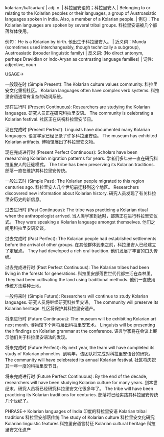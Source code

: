 kolarian:/kəˈlɛəriən/ | adj. n. | 科拉里安语的；科拉里安人 | Belonging to or relating to the Kolarian peoples or their languages, a group of Austroasiatic languages spoken in India.  Also, a member of a Kolarian people. |  例句：The Kolarian languages are spoken by several tribal groups. 科拉里安语被几个部落群体使用。

例句：He is a Kolarian by birth. 他出生于科拉里安人。 | 近义词：Munda (sometimes used interchangeably, though technically a subgroup), Austroasiatic (broader linguistic family) | 反义词: (No direct antonym, perhaps Dravidian or Indo-Aryan as contrasting language families) | 词性: adjective, noun


USAGE->

一般现在时 (Simple Present):
The Kolarian culture values community. 科拉里安文化重视社区。
Kolarian languages often have complex verb systems. 科拉里安语通常有复杂的动词系统。

现在进行时 (Present Continuous):
Researchers are studying the Kolarian languages. 研究人员正在研究科拉里安语。
The community is celebrating a Kolarian festival. 社区正在庆祝科拉里安节日。

现在完成时 (Present Perfect):
Linguists have documented many Kolarian languages. 语言学家已经记录了许多科拉里安语。
The museum has exhibited Kolarian artifacts. 博物馆展出了科拉里安文物。

现在完成进行时 (Present Perfect Continuous):
Scholars have been researching Kolarian migration patterns for years. 学者们多年来一直在研究科拉里安人的迁徙模式。
The tribe has been preserving its Kolarian traditions. 部落一直在维护其科拉里安传统。

一般过去时 (Simple Past):
The Kolarian people migrated to this region centuries ago. 科拉里安人几个世纪前迁移到这个地区。
Researchers discovered new information about Kolarian history. 研究人员发现了有关科拉里安历史的新信息。

过去进行时 (Past Continuous):
The tribe was practicing a Kolarian ritual when the anthropologist arrived. 当人类学家到达时，部落正在进行科拉里安仪式。
They were speaking a Kolarian language amongst themselves. 他们之间用科拉里安语交谈。

过去完成时 (Past Perfect):
The Kolarian people had established settlements before the arrival of other groups. 在其他群体到来之前，科拉里安人已经建立了定居点。
They had developed a rich oral tradition. 他们发展了丰富的口头传统。

过去完成进行时 (Past Perfect Continuous):
The Kolarian tribes had been living in the forests for generations. 科拉里安部落世世代代都生活在森林里。
They had been cultivating the land using traditional methods. 他们一直使用传统方法耕种土地。


一般将来时 (Simple Future):
Researchers will continue to study Kolarian languages. 研究人员将继续研究科拉里安语。
The community will preserve its Kolarian heritage. 社区将保护其科拉里安遗产。

将来进行时 (Future Continuous):
The museum will be exhibiting Kolarian art next month. 博物馆下个月将展出科拉里安艺术。
Linguists will be presenting their findings on Kolarian grammar at the conference. 语言学家将在会议上展示他们关于科拉里安语法的发现。

将来完成时 (Future Perfect):
By next year, the team will have completed its study of Kolarian phonetics. 到明年，该团队将完成对科拉里安语音的研究。
The community will have celebrated its annual Kolarian festival. 社区将庆祝其一年一度的科拉里安节日。

将来完成进行时 (Future Perfect Continuous):
By the end of the decade, researchers will have been studying Kolarian culture for many years. 到本世纪末，研究人员将已经研究科拉里安文化很多年了。
The tribe will have been practicing its Kolarian traditions for centuries. 部落将已经实践其科拉里安传统几个世纪了。



PHRASE->
Kolarian languages of India 印度的科拉里安语
Kolarian tribal traditions 科拉里安部落传统
The study of Kolarian culture 科拉里安文化研究
Kolarian linguistic features 科拉里安语言特征
Kolarian cultural heritage 科拉里安文化遗产
